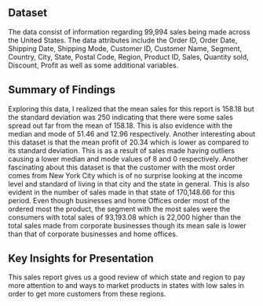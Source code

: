 ## Dataset

The data consist of information regarding 99,994 sales being made across the United States. The data attributes include the Order ID, Order Date, Shipping Date, Shipping Mode, Customer ID, Customer Name, Segment, Country, City, State, Postal Code, Region, Product ID, Sales, Quantity sold, Discount, Profit as well as some additional variables.

## Summary of Findings 

Exploring this data, I realized that the mean sales for this report is 158.18 but the standard deviation was 250 indicating that there were some sales spread out far from the mean of 158.18. This is also evidence with the median and mode of 51.46 and 12.96 respectively. Another interesting about this dataset is that the mean profit of 20.34 which is lower as compared to its standard deviation. This is as a result of sales made having outliers causing a lower median and mode values of 8 and 0 respectively.
Another fascinating about this dataset is that the customer with the most order comes from New York City which is of no surprise looking at the income level and standard of living in that city and the state in general. This is also evident in the number of sales made in that state of 170,148.66 for this period.
Even though businesses and home Offices order most of the ordered most the product, the segment with the most sales were the consumers with total sales of 93,193.08 which is 22,000 higher than the total sales made from corporate businesses though its mean sale is lower than that of corporate businesses and home offices.


## Key Insights for Presentation

This sales report gives us a good review of which state and region to pay more attention to and ways to market products in states with low sales in order to get more customers from these regions.
